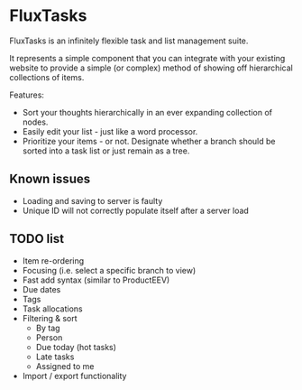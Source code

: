 FluxTasks
=========

FluxTasks is an infinitely flexible task and list management suite.

It represents a simple component that you can integrate with your existing website to provide a simple (or complex) method of showing off hierarchical collections of items.

Features:

* Sort your thoughts hierarchically in an ever expanding collection of nodes.
* Easily edit your list - just like a word processor.
* Prioritize your items - or not. Designate whether a branch should be sorted into a task list or just remain as a tree.


Known issues
------------

* Loading and saving to server is faulty
* Unique ID will not correctly populate itself after a server load

TODO list
---------

* Item re-ordering
* Focusing (i.e. select a specific branch to view)
* Fast add syntax (similar to ProductEEV)
* Due dates
* Tags
* Task allocations
* Filtering & sort
	* By tag
	* Person
	* Due today (hot tasks)
	* Late tasks
	* Assigned to me
* Import / export functionality
